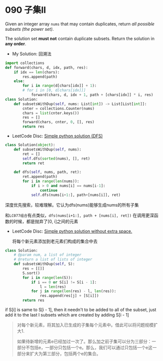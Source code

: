 # 090 子集Ⅱ

Given an integer array `nums` that may contain duplicates, return *all possible subsets (the power set)*.

The solution set **must not** contain duplicate subsets. Return the solution in **any order**.

* My Solution: 回溯法

```python 
import collections
def forward(chars, d, idx, path, res):
    if idx == len(chars):
        res.append(path)
    else:
        for i in range(d[chars[idx]] + 1):
        # for i in [0, d[chars[idx]]]
            forward(chars, d, idx + 1, path + [chars[idx]] * i, res)
class Solution:
    def subsetsWithDup(self, nums: List[int]) -> List[List[int]]:
        cnter = collections.Counter(nums)
        chars = list(cnter.keys())
        res = []
        forward(chars, cnter, 0, [], res)
        return res
```

* LeetCode Disc: [Simple python solution (DFS)](https://leetcode.com/problems/subsets-ii/discuss/30305/Simple-python-solution-(DFS).)

```python
class Solution(object):
    def subsetsWithDup(self, nums):
        ret = []
        self.dfs(sorted(nums), [], ret)
        return ret
    
    def dfs(self, nums, path, ret):
        ret.append(path)
        for i in range(len(nums)):
            if i > 0 and nums[i] == nums[i-1]:
                continue
            self.dfs(nums[i+1:], path+[nums[i]], ret)	
```

深度优先搜索，较难理解。它认为dfs(nums)能够生成nums的所有子集

和`LC077组合`有点类似，`dfs(nums[i+1:], path + [nums[i], ret])` 在调用更深函数的时候，都是抛弃了[0, i]之间的元素

* LeetCode Disc: [Simple python solution without extra space.](https://leetcode.com/problems/subsets-ii/discuss/30166/Simple-python-solution-without-extra-space.)

  将每个新元素添加到老元素们构成的集合中去

```python
class Solution:
    # @param num, a list of integer
    # @return a list of lists of integer
    def subsetsWithDup(self, S):
        res = [[]]
        S.sort()
        for i in range(len(S)):
            if i == 0 or S[i] != S[i - 1]:
                l = len(res)
            for j in range(len(res) - l, len(res)):
                res.append(res[j] + [S[i]])
        return res
```

if S[i] is same to S[i - 1], then it needn't to be added to all of the subset, just add it to the last l subsets which are created by adding S[i - 1]

> 对每个新元素，将其加入已生成的子集每个元素中。借此可以将问题规模扩大1.
>
> 如果待新增的元素e已经加过一次了。那么加之前子集可以分为三部分：一部分不包括e，一部分只包括一个e。那么，我们可以通过只包括一个e这一部分来扩大为第三部分，包括两个e的集合。	